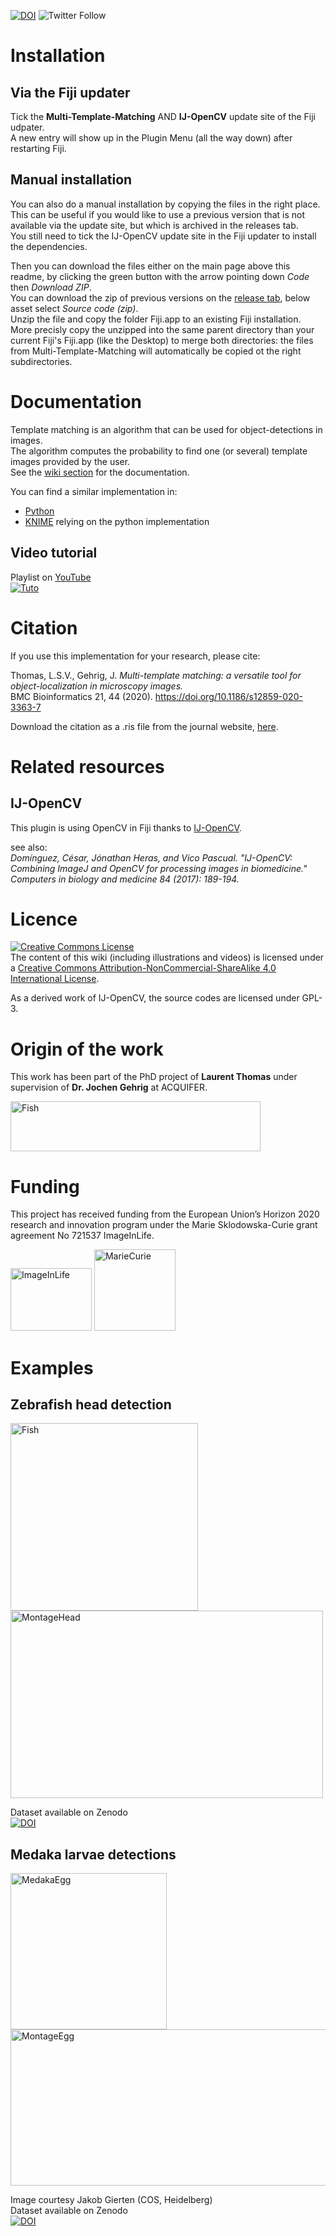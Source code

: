 [![DOI](https://zenodo.org/badge/DOI/10.1186/s12859-020-3363-7.svg)](https://doi.org/10.1186/s12859-020-3363-7)
![Twitter Follow](https://img.shields.io/twitter/follow/LauLauThom?style=social)

# Installation

## Via the Fiji updater
Tick the __Multi-Template-Matching__ AND __IJ-OpenCV__ update site of the Fiji udpater.  
A new entry will show up in the Plugin Menu (all the way down) after restarting Fiji.

## Manual installation
You can also do a manual installation by copying the files in the right place.  
This can be useful if you would like to use a previous version that is not available via the update site, but which is archived in the releases tab.  
You still need to tick the IJ-OpenCV update site in the Fiji updater to install the dependencies.  

Then you can download the files either on the main page above this readme, by clicking the green button with the arrow pointing down *Code* then *Download ZIP*.  
You can download the zip of previous versions on the [release tab](https://github.com/multi-template-matching/MultiTemplateMatching-Fiji/releases), below asset select *Source code (zip)*.  
Unzip the file and copy the folder Fiji.app to an existing Fiji installation.  
More precisly copy the unzipped into the same parent directory than your current Fiji's Fiji.app (like the Desktop) to merge both directories: the files from Multi-Template-Matching will automatically be copied ot the right subdirectories.  

# Documentation
Template matching is an algorithm that can be used for object-detections in images.  
The algorithm computes the probability to find one (or several) template images provided by the user.  
See the [wiki section](https://github.com/multi-template-matching/MultiTemplateMatching-Fiji/wiki/) for the documentation.  

You can find a similar implementation in:
- [Python](https://github.com/multi-template-matching/MultiTemplateMatching-Python)
- [KNIME](https://github.com/multi-template-matching/MultipleTemplateMatching-KNIME) relying on the python implementation

## Video tutorial  
Playlist on [YouTube](https://www.youtube.com/playlist?list=PLHZOgc1s26MJ8QjYau7NcG5k0zh9SjHpo)  
[![Tuto](https://img.youtube.com/vi/KlzIqSG5XBU/0.jpg)](https://youtu.be/KlzIqSG5XBU) 


# Citation
If you use this implementation for your research, please cite:
  
Thomas, L.S.V., Gehrig, J. _Multi-template matching: a versatile tool for object-localization in microscopy images._     
BMC Bioinformatics 21, 44 (2020). https://doi.org/10.1186/s12859-020-3363-7

Download the citation as a .ris file from the journal website, [here](https://bmcbioinformatics.biomedcentral.com/articles/10.1186/s12859-020-3363-7.ris).

# Related resources
## IJ-OpenCV
This plugin is using OpenCV in Fiji thanks to [IJ-OpenCV](https://github.com/joheras/IJ-OpenCV).

see also:  
_Domínguez, César, Jónathan Heras, and Vico Pascual. "IJ-OpenCV: Combining ImageJ and OpenCV for processing images in biomedicine." Computers in biology and medicine 84 (2017): 189-194._

   
# Licence
<a rel="license" href="http://creativecommons.org/licenses/by-nc-sa/4.0/"><img alt="Creative Commons License" style="border-width:0" src="https://i.creativecommons.org/l/by-nc-sa/4.0/88x31.png" /></a><br />The content of this wiki (including illustrations and videos) is licensed under a <a rel="license" href="http://creativecommons.org/licenses/by-nc-sa/4.0/">Creative Commons Attribution-NonCommercial-ShareAlike 4.0 International License</a>.

As a derived work of IJ-OpenCV, the source codes are licensed under GPL-3.

# Origin of the work
This work has been part of the PhD project of **Laurent Thomas** under supervision of **Dr. Jochen Gehrig** at ACQUIFER.   

<img src="https://github.com/multi-template-matching/MultiTemplateMatching-Fiji/blob/master/Images/Acquifer_Logo_60k_cmyk_300dpi.png" alt="Fish" width="400" height="80">     

# Funding
This project has received funding from the European Union’s Horizon 2020 research and innovation program under the Marie Sklodowska-Curie grant agreement No 721537 ImageInLife.  

<p float="left">
<img src="https://github.com/multi-template-matching/MultiTemplateMatching-Fiji/blob/master/Images/ImageInlife.png" alt="ImageInLife" width="130" height="100">
<img src="https://github.com/multi-template-matching/MultiTemplateMatching-Fiji/blob/master/Images/MarieCurie.jpg" alt="MarieCurie" width="130" height="130">
</p>


# Examples

## Zebrafish head detection
<img src="https://github.com/multi-template-matching/MultiTemplateMatching-Fiji/blob/master/Images/FishRoi.JPG" alt="Fish" width="300" height="300"> 
<img src="https://github.com/multi-template-matching/MultiTemplateMatching-Fiji/blob/master/Images/Montage_Head.png" alt="MontageHead" width="500" height="300">

Dataset available on Zenodo  
[![DOI](https://zenodo.org/badge/DOI/10.5281/zenodo.2650162.svg)](https://doi.org/10.5281/zenodo.2650162)


## Medaka larvae detections
<img src="https://github.com/multi-template-matching/MultiTemplateMatching-Fiji/blob/master/Images/EggDetected.png" alt="MedakaEgg" width="250" height="250">
<img src="https://github.com/multi-template-matching/MultiTemplateMatching-Fiji/blob/master/Images/MontageEgg.png" alt="MontageEgg" width="650" height="250">  

Image courtesy Jakob Gierten (COS, Heidelberg)  
Dataset available on Zenodo    
[![DOI](https://zenodo.org/badge/DOI/10.5281/zenodo.2650147.svg)](https://doi.org/10.5281/zenodo.2650147)
